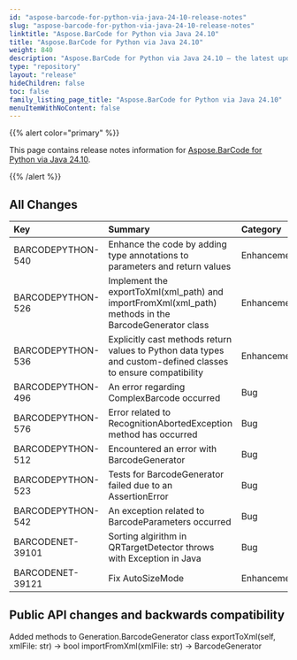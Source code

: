 ```yaml
---
id: "aspose-barcode-for-python-via-java-24-10-release-notes"
slug: "aspose-barcode-for-python-via-java-24-10-release-notes"
linktitle: "Aspose.BarCode for Python via Java 24.10"
title: "Aspose.BarCode for Python via Java 24.10"
weight: 840
description: "Aspose.BarCode for Python via Java 24.10 – the latest updates and fixes."
type: "repository"
layout: "release"
hideChildren: false
toc: false
family_listing_page_title: "Aspose.BarCode for Python via Java 24.10"
menuItemWithNoContent: false
---
```


{{% alert color="primary" %}} 

This page contains release notes information for [Aspose.BarCode for Python via Java 24.10](https://releases.aspose.com/barcode/python-java/new-releases/aspose.barcode-for-python-via-java-24.10/).

{{% /alert %}} 
## **All Changes**

| **Key**           | **Summary**                                                                       | **Category** |
|:------------------|:----------------------------------------------------------------------------------|:-------------|
|BARCODEPYTHON-540|Enhance the code by adding type annotations to parameters and return values|Enhancement|
|BARCODEPYTHON-526|Implement the exportToXml(xml_path) and importFromXml(xml_path) methods in the BarcodeGenerator class|Enhancement|
|BARCODEPYTHON-536|Explicitly cast methods return values to Python data types and custom-defined classes to ensure compatibility|Enhancement|
|BARCODEPYTHON-496|An error regarding ComplexBarcode occurred|Bug|
|BARCODEPYTHON-576|Error related to RecognitionAbortedException method has occurred|Bug|
|BARCODEPYTHON-512|Encountered an error with BarcodeGenerator|Bug|
|BARCODEPYTHON-523|Tests for BarcodeGenerator failed due to an AssertionError|Bug|
|BARCODEPYTHON-542|An exception related to BarcodeParameters occurred|Bug|
|BARCODENET-39101|Sorting algirithm in QRTargetDetector throws with Exception in Java|Bug|
|BARCODENET-39121|Fix AutoSizeMode|Enhancement|

## Public API changes and backwards compatibility
Added methods to Generation.BarcodeGenerator class
exportToXml(self, xmlFile: str) -> bool
importFromXml(xmlFile: str) -> BarcodeGenerator

